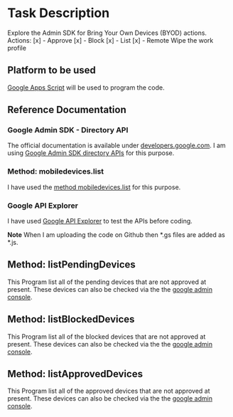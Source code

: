 # Task Description
Explore the Admin SDK for Bring Your Own Devices (BYOD) actions. 
Actions:
[x] - Approve 
[x] - Block
[x] - List 
[x] - Remote Wipe the work profile

## Platform to be used
[Google Apps Script](https://developers.google.com/apps-script) will be used to program the code. 

## Reference Documentation
### Google Admin SDK - Directory API
The official documentation is available under [developers.google.com](developers.google.com). I am using [Google Admin SDK directory APIs](https://developers.google.com/admin-sdk) for this purpose. 

### Method: mobiledevices.list
I have used the [method mobiledevices.list](https://developers.google.com/admin-sdk/directory/reference/rest/v1/mobiledevices/list) for this purpose. 

### Google API Explorer
I have used [Google API Explorer](https://developers.google.com/explorer-help/) to test the APIs before coding. 

**Note** When I am uploading the code on Github then *.gs files are added as *.js. 

## Method: listPendingDevices
This Program list all of the pending devices that are not approved at present. These devices can also be checked via the the [google admin console](www.admin.google.com).  

## Method: listBlockedDevices
This Program list all of the blocked devices that are not approved at present. These devices can also be checked via the the [google admin console](www.admin.google.com).  

## Method: listApprovedDevices
This Program list all of the approved devices that are not approved at present. These devices can also be checked via the the [google admin console](www.admin.google.com). 

